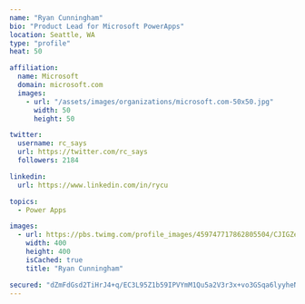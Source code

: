 ```yaml
---
name: "Ryan Cunningham"
bio: "Product Lead for Microsoft PowerApps"
location: Seattle, WA
type: "profile"
heat: 50

affiliation:
  name: Microsoft
  domain: microsoft.com
  images:
    - url: "/assets/images/organizations/microsoft.com-50x50.jpg"
      width: 50
      height: 50

twitter:
  username: rc_says
  url: https://twitter.com/rc_says
  followers: 2184

linkedin:
  url: https://www.linkedin.com/in/rycu

topics:
  - Power Apps

images:
  - url: https://pbs.twimg.com/profile_images/459747717862805504/CJIGZejd_400x400.png
    width: 400
    height: 400
    isCached: true
    title: "Ryan Cunningham"

secured: "dZmFdGsd2TiHrJ4+q/EC3L95Z1b59IPVYmM1Qu5a2V3r3x+vo3GSqa6lyyheNKPmJVgVL305J1ISww8SftiLnwbo4tdeSNcyQnYvaK7rgKW48vbDz4dalGhJiyLDExA1a//udtOsgCEF/Hwgl6cRU8nwkQ3AW/3PvXrtVj3yM7Td1KiBmMIZFoWmpSFE/DO57rO0YIyKQhioGCsPZtNIWTDhaI8sIzloe9AYWywv3vk+OqhuUuVqgTaHuVSkomEvD1Cxq4PxwGhWoHYWXjKh/KSz5O0l1dBWdi9NZUfV7N/4Ikl44kLSPNBQCa8JBTbE5buAXoLv+70MCeWJQ68u+KcbBg8zK714MuoH4De0q1hbFRZKNtuLMKKME/7+VWQ8n84CWlI03XhxIXju/URnoBkxeJuNwtUjHE19wYdRq6c=;vMhIsU0nuG0/L/LJsSJxLg=="
---
```


